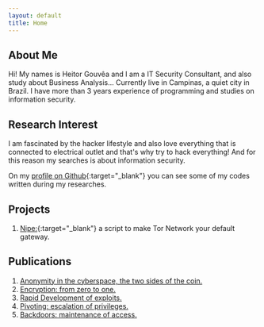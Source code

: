 ```yaml
---
layout: default
title: Home
---
```


## About Me

Hi! My names is Heitor Gouvêa and I am a IT Security Consultant, and also study about Business Analysis...
Currently live in Campinas, a quiet city in Brazil. I have more than 3 years experience
of programming and studies on information security.

## Research Interest

I am fascinated by the hacker lifestyle and also love everything that is connected to
electrical outlet and that's why try to hack everything!
And for this reason my searches is about information security.

On my [profile on Github](https://github.com/GouveaHeitor){:target="_blank"} you can see
some of my codes written during my researches.

## Projects

1. [Nipe:](https://github.com/GouveaHeitor/nipe){:target="_blank"} a script to make Tor Network your default gateway.

## Publications

1. [Anonymity in the cyberspace, the two sides of the coin.](/publications/anonymity-the-two-sides-of-the-coin.pdf)
2. [Encryption: from zero to one.](/publications/encryption-from-zero-to-one.pdf)
3. [Rapid Development of exploits.](/publications/rapid-development-of-exploits.pdf)
4. [Pivoting: escalation of privileges.](/publications/pivoting-escalation-of-privileges.pdf)
5. [Backdoors: maintenance of access.](/publications/backdoors-maintenance-of-access.pdf)

